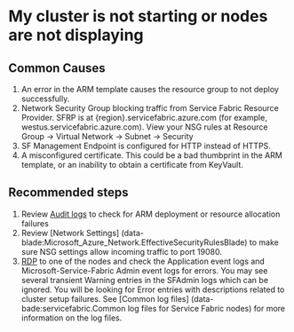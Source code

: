 <properties 
	pageTitle="My cluster is not starting or nodes are not displaying" 
	description="My cluster is not starting or nodes are not displaying" 
	service="microsoft.servicefabric"
	resource="servicefabric"
	authors="pkcsf"
	displayOrder="2"
	selfHelpType="resource"
	supportTopicIds=""
	resourceTags="servicefabric"
	productPesIds=""
	cloudEnvironments="public"	 
/>
    
# My cluster is not starting or nodes are not displaying

## **Common Causes**
1. An error in the ARM template causes the resource group to not deploy successfully.
2. Network Security Group blocking traffic from Service Fabric Resource Provider.  SFRP is at {region}.servicefabric.azure.com (for example, westus.servicefabric.azure.com).  View your NSG rules at Resource Group -> Virtual Network -> Subnet -> Security
3. SF Management Endpoint is configured for HTTP instead of HTTPS.
4. A misconfigured certificate. This could be a bad thumbprint in the ARM template, or an inability to obtain a certificate from KeyVault.

## **Recommended steps**
1. Review [Audit logs](data-blade:Microsoft_Azure_Insights.AzureDiagnosticsBladeWithParameter) to check for ARM deployment or resource allocation failures
2. Review [Network Settings] (data-blade:Microsoft_Azure_Network.EffectiveSecurityRulesBlade) to make sure NSG settings allow incoming traffic to port 19080.
3. [RDP](https://azure.microsoft.com/documentation/articles/service-fabric-cluster-nodetypes/#remote-connect-to-a-vm-scale-set-instance-or-a-cluster-node) to one of the nodes and check the Application event logs and Microsoft-Service-Fabric Admin event logs for errors.  You may see several transient Warning entries in the SFAdmin logs which can be ignored.  You will be looking for Error entries with descriptions related to cluster setup failures.  See [Common log files] (data-bade:servicefabric.Common log files for Service Fabric nodes) for more information on the log files.
